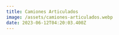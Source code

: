 ```yaml
---
title: Camiones Articulados
image: /assets/camiones-articulados.webp
date: 2023-06-12T04:20:03.400Z
---
```

